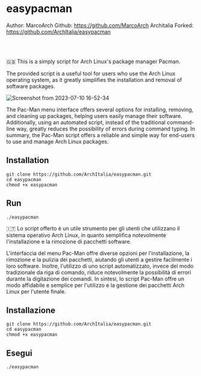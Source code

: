 # easypacman

Author: MarcoArch 
Github: https://github.com/MarcoArch
Architalia Forked: https://github.com/ArchItalia/easypacman 

<br><br>

🇬🇧 This is a simply script for Arch Linux's package manager Pacman.

The provided script is a useful tool for users who use the Arch Linux operating system, as it greatly simplifies the installation and removal of software packages.

![Screenshot from 2023-07-10 16-52-34](https://github.com/ArchItalia/site/assets/117321045/0a31893c-3dd1-4ee6-bf0d-a6743636e694)


The Pac-Man menu interface offers several options for installing, removing, and cleaning up packages, helping users easily manage their software. Additionally, using an automated script, instead of the traditional command-line way, greatly reduces the possibility of errors during command typing. In summary, the Pac-Man script offers a reliable and simple way for end-users to use and manage Arch Linux packages.

## Installation
```
git clone https://github.com/ArchItalia/easypacman.git
cd easypacman
chmod +x easypacman
```

## Run
`./easypacman`


🇮🇹 Lo script offerto è un utile strumento per gli utenti che utilizzano il sistema operativo Arch Linux, 
in quanto semplifica notevolmente l'installazione e la rimozione di pacchetti software.


L'interfaccia del menu Pac-Man offre diverse opzioni per l'installazione, 
la rimozione e la pulizia dei pacchetti, aiutando gli utenti a gestire facilmente i loro software. 
Inoltre, l'utilizzo di uno script automatizzato, invece del modo tradizionale da riga di comando, 
riduce notevolmente la possibilità di errori durante la digitazione dei comandi. In sintesi, 
lo script Pac-Man offre un modo affidabile e semplice per l'utilizzo e la gestione dei pacchetti Arch Linux per l'utente finale.

## Installazione

```
git clone https://github.com/ArchItalia/easypacman.git
cd easypacman
chmod +x easypacman
```

## Esegui
`./easypacman`
